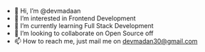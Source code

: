 - 👋 Hi, I’m @devmadaan
- 👀 I’m interested in Frontend Development
- 🌱 I’m currently learning Full Stack Development
- 💞️ I’m looking to collaborate on Open Source off
- 📫 How to reach me, just mail me on devmadan30@gmail.com


